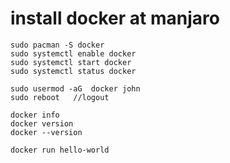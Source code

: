 # install docker at manjaro
    sudo pacman -S docker
    sudo systemctl enable docker
    sudo systemctl start docker
    sudo systemctl status docker

    sudo usermod -aG  docker john
    sudo reboot   //logout
    
    docker info
    docker version
    docker --version
    
    docker run hello-world
    
    
    
    
    
    
